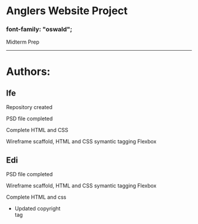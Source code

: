 # Anglers Website Project

### font-family: "oswald";

Midterm Prep

---------

# Authors:

## Ife

Repository created

PSD file completed

Complete HTML and CSS

Wireframe scaffold, HTML and CSS symantic tagging
Flexbox

## Edi

PSD file completed

Wireframe scaffold, HTML and CSS symantic tagging
Flexbox

Complete HTML and css

* Updated copyright <div> tag
